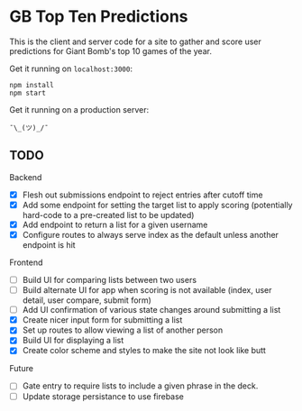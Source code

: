 GB Top Ten Predictions
===========

This is the client and server code for a site to gather and score user predictions for Giant Bomb's top 10 games of the year.

Get it running on `localhost:3000`:

```
npm install
npm start
```

Get it running on a production server:

```
¯\_(ツ)_/¯
```

TODO
----

Backend

- [x] Flesh out submissions endpoint to reject entries after cutoff time
- [x] Add some endpoint for setting the target list to apply scoring (potentially hard-code to a pre-created list to be updated)
- [x] Add endpoint to return a list for a given username
- [x] Configure routes to always serve index as the default unless another endpoint is hit

Frontend

- [ ] Build UI for comparing lists between two users
- [ ] Build alternate UI for app when scoring is not available (index, user detail, user compare, submit form)
- [ ] Add UI confirmation of various state changes around submitting a list
- [x] Create nicer input form for submitting a list
- [x] Set up routes to allow viewing a list of another person
- [x] Build UI for displaying a list
- [x] Create color scheme and styles to make the site not look like butt

Future

- [ ] Gate entry to require lists to include a given phrase in the deck.
- [ ] Update storage persistance to use firebase
